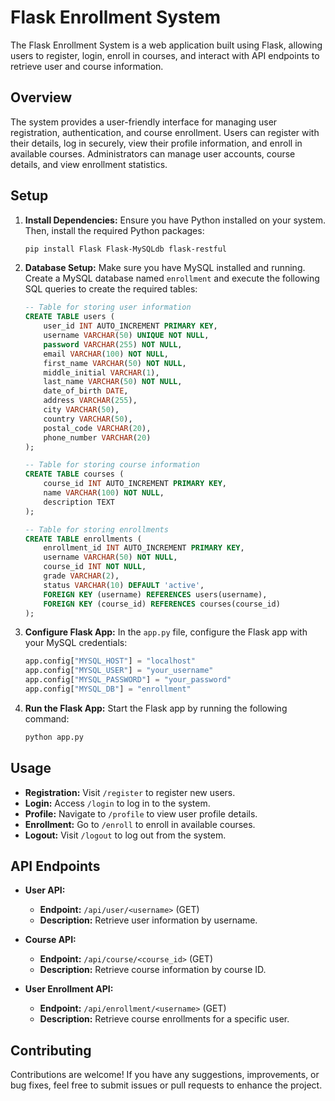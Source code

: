 # Flask Enrollment System

The Flask Enrollment System is a web application built using Flask, allowing users to register, login, enroll in courses, and interact with API endpoints to retrieve user and course information.

## Overview

The system provides a user-friendly interface for managing user registration, authentication, and course enrollment. Users can register with their details, log in securely, view their profile information, and enroll in available courses. Administrators can manage user accounts, course details, and view enrollment statistics.

## Setup

1. **Install Dependencies:** Ensure you have Python installed on your system. Then, install the required Python packages:

   ```bash
   pip install Flask Flask-MySQLdb flask-restful
   ```

2. **Database Setup:** Make sure you have MySQL installed and running. Create a MySQL database named `enrollment` and execute the following SQL queries to create the required tables:

   ```sql
   -- Table for storing user information
   CREATE TABLE users (
       user_id INT AUTO_INCREMENT PRIMARY KEY,
       username VARCHAR(50) UNIQUE NOT NULL,
       password VARCHAR(255) NOT NULL,
       email VARCHAR(100) NOT NULL,
       first_name VARCHAR(50) NOT NULL,
       middle_initial VARCHAR(1),
       last_name VARCHAR(50) NOT NULL,
       date_of_birth DATE,
       address VARCHAR(255),
       city VARCHAR(50),
       country VARCHAR(50),
       postal_code VARCHAR(20),
       phone_number VARCHAR(20)
   );

   -- Table for storing course information
   CREATE TABLE courses (
       course_id INT AUTO_INCREMENT PRIMARY KEY,
       name VARCHAR(100) NOT NULL,
       description TEXT
   );

   -- Table for storing enrollments
   CREATE TABLE enrollments (
       enrollment_id INT AUTO_INCREMENT PRIMARY KEY,
       username VARCHAR(50) NOT NULL,
       course_id INT NOT NULL,
       grade VARCHAR(2),
       status VARCHAR(10) DEFAULT 'active',
       FOREIGN KEY (username) REFERENCES users(username),
       FOREIGN KEY (course_id) REFERENCES courses(course_id)
   );
   ```

3. **Configure Flask App:** In the `app.py` file, configure the Flask app with your MySQL credentials:

   ```python
   app.config["MYSQL_HOST"] = "localhost"
   app.config["MYSQL_USER"] = "your_username"
   app.config["MYSQL_PASSWORD"] = "your_password"
   app.config["MYSQL_DB"] = "enrollment"
   ```

4. **Run the Flask App:** Start the Flask app by running the following command:

   ```bash
   python app.py
   ```

## Usage

- **Registration:** Visit `/register` to register new users.
- **Login:** Access `/login` to log in to the system.
- **Profile:** Navigate to `/profile` to view user profile details.
- **Enrollment:** Go to `/enroll` to enroll in available courses.
- **Logout:** Visit `/logout` to log out from the system.

## API Endpoints

- **User API:** 
  - **Endpoint:** `/api/user/<username>` (GET)
  - **Description:** Retrieve user information by username.
  
- **Course API:** 
  - **Endpoint:** `/api/course/<course_id>` (GET)
  - **Description:** Retrieve course information by course ID.
  
- **User Enrollment API:** 
  - **Endpoint:** `/api/enrollment/<username>` (GET)
  - **Description:** Retrieve course enrollments for a specific user.

## Contributing

Contributions are welcome! If you have any suggestions, improvements, or bug fixes, feel free to submit issues or pull requests to enhance the project.
